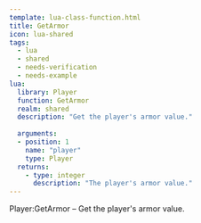 ```yaml
---
template: lua-class-function.html
title: GetArmor
icon: lua-shared
tags:
  - lua
  - shared
  - needs-verification
  - needs-example
lua:
  library: Player
  function: GetArmor
  realm: shared
  description: "Get the player's armor value."
  
  arguments:
  - position: 1
    name: "player"
    type: Player
  returns:
    - type: integer
      description: "The player's armor value."
---
```


<div class="lua__search__keywords">
Player:GetArmor &#x2013; Get the player's armor value.
</div>
